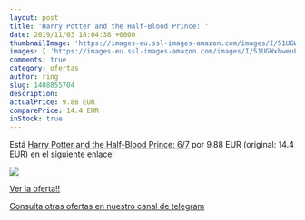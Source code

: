 ```yaml
---
layout: post
title: 'Harry Potter and the Half-Blood Prince: '
date: 2019/11/03 18:04:38 +0000
thumbnailImage: 'https://images-eu.ssl-images-amazon.com/images/I/51UGWxhweuL._SL200_.jpg'
images: [ 'https://images-eu.ssl-images-amazon.com/images/I/51UGWxhweuL._SL200_.jpg' ]
comments: true
category: ofertas
author: ring
slug: 1408855704
description:
actualPrice: 9.88 EUR
comparePrice: 14.4 EUR
inStock: true
---
```


Está [Harry Potter and the Half-Blood Prince: 6/7](https://www.amazon.com/dp/1408855704/?tag=redken08-20) por 9.88 EUR (original: 14.4 EUR) en el siguiente enlace!

[![](https://images-eu.ssl-images-amazon.com/images/I/51UGWxhweuL._SL200_.jpg)](https://www.amazon.com/dp/1408855704/?tag=redken08-20)

[Ver la oferta!!](https://www.amazon.com/dp/1408855704/?tag=redken08-20)

[Consulta otras ofertas en nuestro canal de telegram](https://t.me/s/ofertas25)
